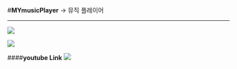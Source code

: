 #**MYmusicPlayer**
-> 뮤직 플레이어

-------------------------------------------------------

![](http://cfile23.uf.tistory.com/image/2363A73D58C5494409C32C)

![](http://cfile4.uf.tistory.com/image/225EEC3D58C5496219C2A6)

####**youtube Link**
[![](http://img.youtube.com/vi/RTZIodXZsVw/0.jpg)](https://www.youtube.com/watch?v=RTZIodXZsVw&feature=youtu.be)

